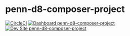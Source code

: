 # penn-d8-composer-project

[![CircleCI](https://circleci.com/gh/jawnhaas/penn-d8-composer-project.svg?style=shield)](https://circleci.com/gh/jawnhaas/penn-d8-composer-project)
[![Dashboard penn-d8-composer-project](https://img.shields.io/badge/dashboard-penn_d8_composer_project-yellow.svg)](https://dashboard.pantheon.io/sites/18529413-43bc-471f-b6d8-0ee16246203e#dev/code)
[![Dev Site penn-d8-composer-project](https://img.shields.io/badge/site-penn_d8_composer_project-blue.svg)](http://dev-penn-d8-composer-project.pantheonsite.io/)